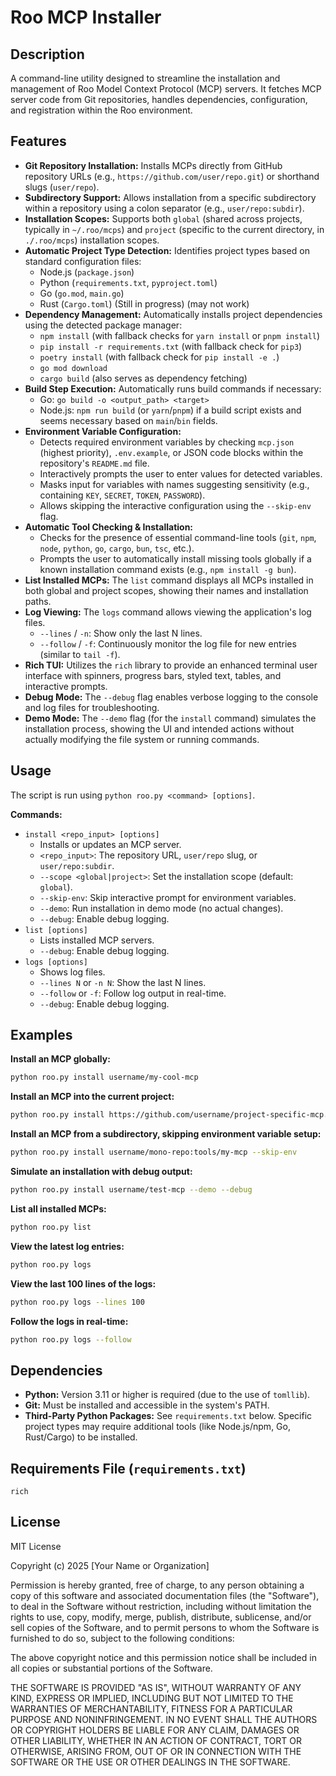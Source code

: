 # Roo MCP Installer

## Description

A command-line utility designed to streamline the installation and management of Roo Model Context Protocol (MCP) servers. It fetches MCP server code from Git repositories, handles dependencies, configuration, and registration within the Roo environment.

## Features

*   **Git Repository Installation:** Installs MCPs directly from GitHub repository URLs (e.g., `https://github.com/user/repo.git`) or shorthand slugs (`user/repo`).
*   **Subdirectory Support:** Allows installation from a specific subdirectory within a repository using a colon separator (e.g., `user/repo:subdir`).
*   **Installation Scopes:** Supports both `global` (shared across projects, typically in `~/.roo/mcps`) and `project` (specific to the current directory, in `./.roo/mcps`) installation scopes.
*   **Automatic Project Type Detection:** Identifies project types based on standard configuration files:
    *   Node.js (`package.json`)
    *   Python (`requirements.txt`, `pyproject.toml`)
    *   Go (`go.mod`, `main.go`)
    *   Rust (`Cargo.toml`) (Still in progress) (may not work)
*   **Dependency Management:** Automatically installs project dependencies using the detected package manager:
    *   `npm install` (with fallback checks for `yarn install` or `pnpm install`)
    *   `pip install -r requirements.txt` (with fallback check for `pip3`)
    *   `poetry install` (with fallback check for `pip install -e .`)
    *   `go mod download`
    *   `cargo build` (also serves as dependency fetching)
*   **Build Step Execution:** Automatically runs build commands if necessary:
    *   Go: `go build -o <output_path> <target>`
    *   Node.js: `npm run build` (or `yarn`/`pnpm`) if a build script exists and seems necessary based on `main`/`bin` fields.
*   **Environment Variable Configuration:**
    *   Detects required environment variables by checking `mcp.json` (highest priority), `.env.example`, or JSON code blocks within the repository's `README.md` file.
    *   Interactively prompts the user to enter values for detected variables.
    *   Masks input for variables with names suggesting sensitivity (e.g., containing `KEY`, `SECRET`, `TOKEN`, `PASSWORD`).
    *   Allows skipping the interactive configuration using the `--skip-env` flag.
*   **Automatic Tool Checking & Installation:**
    *   Checks for the presence of essential command-line tools (`git`, `npm`, `node`, `python`, `go`, `cargo`, `bun`, `tsc`, etc.).
    *   Prompts the user to automatically install missing tools globally if a known installation command exists (e.g., `npm install -g bun`).
*   **List Installed MCPs:** The `list` command displays all MCPs installed in both global and project scopes, showing their names and installation paths.
*   **Log Viewing:** The `logs` command allows viewing the application's log files.
    *   `--lines` / `-n`: Show only the last N lines.
    *   `--follow` / `-f`: Continuously monitor the log file for new entries (similar to `tail -f`).
*   **Rich TUI:** Utilizes the `rich` library to provide an enhanced terminal user interface with spinners, progress bars, styled text, tables, and interactive prompts.
*   **Debug Mode:** The `--debug` flag enables verbose logging to the console and log files for troubleshooting.
*   **Demo Mode:** The `--demo` flag (for the `install` command) simulates the installation process, showing the UI and intended actions without actually modifying the file system or running commands.

## Usage

The script is run using `python roo.py <command> [options]`.

**Commands:**

*   `install <repo_input> [options]`
    *   Installs or updates an MCP server.
    *   `<repo_input>`: The repository URL, `user/repo` slug, or `user/repo:subdir`.
    *   `--scope <global|project>`: Set the installation scope (default: `global`).
    *   `--skip-env`: Skip interactive prompt for environment variables.
    *   `--demo`: Run installation in demo mode (no actual changes).
    *   `--debug`: Enable debug logging.
*   `list [options]`
    *   Lists installed MCP servers.
    *   `--debug`: Enable debug logging.
*   `logs [options]`
    *   Shows log files.
    *   `--lines N` or `-n N`: Show the last N lines.
    *   `--follow` or `-f`: Follow log output in real-time.
    *   `--debug`: Enable debug logging.

## Examples

**Install an MCP globally:**
```bash
python roo.py install username/my-cool-mcp
```

**Install an MCP into the current project:**
```bash
python roo.py install https://github.com/username/project-specific-mcp.git --scope project
```

**Install an MCP from a subdirectory, skipping environment variable setup:**
```bash
python roo.py install username/mono-repo:tools/my-mcp --skip-env
```

**Simulate an installation with debug output:**
```bash
python roo.py install username/test-mcp --demo --debug
```

**List all installed MCPs:**
```bash
python roo.py list
```

**View the latest log entries:**
```bash
python roo.py logs
```

**View the last 100 lines of the logs:**
```bash
python roo.py logs --lines 100
```

**Follow the logs in real-time:**
```bash
python roo.py logs --follow
```

## Dependencies

*   **Python:** Version 3.11 or higher is required (due to the use of `tomllib`).
*   **Git:** Must be installed and accessible in the system's PATH.
*   **Third-Party Python Packages:** See `requirements.txt` below. Specific project types may require additional tools (like Node.js/npm, Go, Rust/Cargo) to be installed.

## Requirements File (`requirements.txt`)

```text
rich
```

## License

MIT License

Copyright (c) 2025 [Your Name or Organization]

Permission is hereby granted, free of charge, to any person obtaining a copy
of this software and associated documentation files (the "Software"), to deal
in the Software without restriction, including without limitation the rights
to use, copy, modify, merge, publish, distribute, sublicense, and/or sell
copies of the Software, and to permit persons to whom the Software is
furnished to do so, subject to the following conditions:

The above copyright notice and this permission notice shall be included in all
copies or substantial portions of the Software.

THE SOFTWARE IS PROVIDED "AS IS", WITHOUT WARRANTY OF ANY KIND, EXPRESS OR
IMPLIED, INCLUDING BUT NOT LIMITED TO THE WARRANTIES OF MERCHANTABILITY,
FITNESS FOR A PARTICULAR PURPOSE AND NONINFRINGEMENT. IN NO EVENT SHALL THE
AUTHORS OR COPYRIGHT HOLDERS BE LIABLE FOR ANY CLAIM, DAMAGES OR OTHER
LIABILITY, WHETHER IN AN ACTION OF CONTRACT, TORT OR OTHERWISE, ARISING FROM,
OUT OF OR IN CONNECTION WITH THE SOFTWARE OR THE USE OR OTHER DEALINGS IN THE
SOFTWARE.
